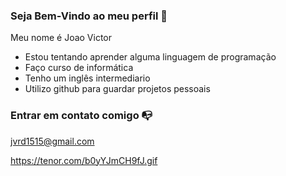 ### Seja Bem-Vindo ao meu perfil 👋

Meu nome é Joao Victor

- Estou tentando aprender alguma linguagem de programação
- Faço curso de informática
- Tenho um inglês intermediario
- Utilizo github para guardar projetos pessoais

### Entrar em contato comigo 📭

  jvrd1515@gmail.com

https://tenor.com/b0yYJmCH9fJ.gif
